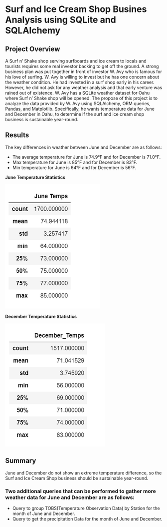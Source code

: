 # Surf and Ice Cream Shop Busines Analysis using SQLite and SQLAlchemy

## Project Overview

A Surf n’ Shake shop serving surfboards and ice cream to locals and tourists requires some real investor backing to get off the ground. A strong business plan was put together in front of investor W. Avy who is famous for his love of surfing. W. Avy is willing to invest but he has one concern about the weather condition. He had invested in a surf shop early in his career. However, he did not ask for any weather analysis and that early venture was rained out of existence. W. Avy has a SQLite weather dataset for Oahu where Surf n’ Shake shop will be opened. The propose of this project is to analyze the data provided by W. Avy using SQLAlchemy, ORM queries, Pandas, and Matplotlib. Specifically, he wants temperature data for June and December in Oahu, to determine if the surf and ice cream shop business is sustainable year-round.

## Results

The key differences in weather between June and December are as follows:

-	The average temperature for June is 74.9°F and for December is 71.0°F.
-	Max temperature for June is 85°F and for December is 83°F.
-	Min temperature for June is 64°F and for December is 56°F.

**June Temperature Statistics**

![June Temperature Statistics.png](https://github.com/smj452/Surfs_up/blob/main/Resources/June%20Temperature%20Statistics.png)

**December Temperature Statistics**

![December Temperature Statistics.png](https://github.com/smj452/Surfs_up/blob/main/Resources/December%20Temperature%20Statistics.png)

## Summary

June and December do not show an extreme temperature difference, so the Surf and Ice Cream Shop business should be sustainable year-round.

### Two additional queries that can be performed to gather more weather data for June and December are as follows:

-	Query to group TOBS(Temperature Observation Data) by Station for the month of June and December.
-	Query to get the precipitation Data for the month of June and December.

